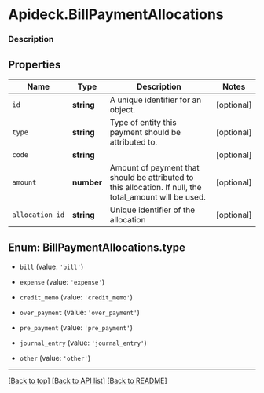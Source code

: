 # Apideck.BillPaymentAllocations

### Description

## Properties
Name | Type | Description | Notes
------------ | ------------- | ------------- | -------------
`id` | **string** | A unique identifier for an object. | [optional] 
`type` | **string** | Type of entity this payment should be attributed to. | [optional] 
`code` | **string** |  | [optional] 
`amount` | **number** | Amount of payment that should be attributed to this allocation. If null, the total_amount will be used. | [optional] 
`allocation_id` | **string** | Unique identifier of the allocation | [optional] 





<a name="BillPaymentAllocationsType"></a>
## Enum: BillPaymentAllocations.type


* `bill` (value: `'bill'`)

* `expense` (value: `'expense'`)

* `credit_memo` (value: `'credit_memo'`)

* `over_payment` (value: `'over_payment'`)

* `pre_payment` (value: `'pre_payment'`)

* `journal_entry` (value: `'journal_entry'`)

* `other` (value: `'other'`)




---

[[Back to top]](#) [[Back to API list]](../../../../README.md#documentation-for-api-endpoints) [[Back to README]](../../../../README.md)


